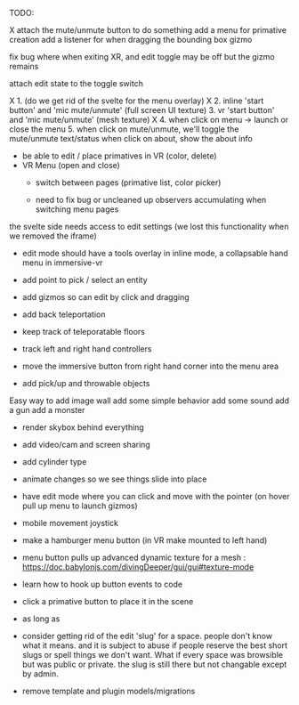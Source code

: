 TODO:

X attach the mute/unmute button to do something
add a menu for primative creation
add a listener for when dragging the bounding box gizmo

fix bug where when exiting XR, and edit toggle may be off but the gizmo remains

attach edit state to the toggle switch

X 1. (do we get rid of the svelte for the menu overlay)
X 2. inline 'start button' and 'mic mute/unmute' (full screen UI texture)
3. vr 'start button' and 'mic mute/unmute' (mesh texture)
X 4. when click on menu -> launch or close the menu
5. when click on mute/unmute, we'll toggle the mute/unmute text/status
when click on about, show the about info



- be able to edit / place primatives in VR (color, delete)
- VR Menu (open and close)
  - switch between pages (primative list, color picker)

  - need to fix bug or uncleaned up observers accumulating when switching menu pages

the svelte side needs access to edit settings (we lost this functionality when we removed the iframe)


- edit mode should have a tools overlay in inline mode, a collapsable
  hand menu in immersive-vr
- add point to pick / select an entity
- add gizmos so can edit by click and dragging

- add back teleportation
- keep track of teleporatable floors   
- track left and right hand controllers
- move the immersive button from right hand corner into the menu area
- add pick/up and throwable objects

Easy way to add image wall
add some simple behavior
add some sound
add a gun
add a monster




 
- render skybox behind everything

- add video/cam and screen sharing 

- add cylinder type

- animate changes so we see things slide into place
- have edit mode where you can click and move with the pointer (on hover pull up menu to launch gizmos)

- mobile movement joystick


- make a hamburger menu button (in VR make mounted to left hand)
- menu button pulls up advanced dynamic texture for a mesh : https://doc.babylonjs.com/divingDeeper/gui/gui#texture-mode

- learn how to hook up button events to code
- click a primative button to place it in the scene
- as long as 




- consider getting rid of the edit 'slug' for a space.  people don't know what it means.  and it is subject to 
  abuse if people reserve the best short slugs or spell things we don't want.  What if every space was
  browsible but was public or private.  the slug is still there but not changable except by admin.

- remove template and plugin models/migrations
